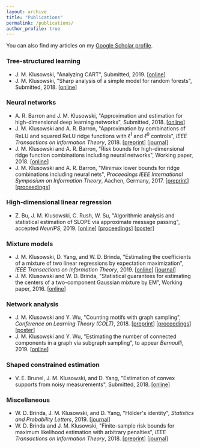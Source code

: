 ```yaml
---
layout: archive
title: "Publications"
permalink: /publications/
author_profile: true
---
```


You can also find my articles on my [Google Scholar profile](https://scholar.google.com/citations?user=4HkhCjsAAAAJ&hl=en).

### Tree-structured learning

* J. M. Klusowski, "Analyzing CART", Submitted, 2019. [[online](https://arxiv.org/pdf/1906.10086.pdf)]
* J. M. Klusowski, "Sharp analysis of a simple model for random forests", Submitted, 2018. [[online](https://arxiv.org/pdf/1805.02587.pdf)]

### Neural networks

* A. R. Barron and J. M. Klusowski, "Approximation and estimation for high-dimensional deep learning networks", Submitted, 2018. [[online](https://arxiv.org/pdf/1809.03090.pdf)]
* J. M. Klusowski and A. R. Barron, "Approximation by combinations of ReLU and squared ReLU ridge functions with $\ell^1$ and $\ell^0$ controls", _IEEE Transactions on Information Theory_, 2018. [[preprint](https://arxiv.org/pdf/1607.07819.pdf)] [[journal](https://ieeexplore.ieee.org/document/8485650)]
* J. M. Klusowski and A. R. Barron, "Risk bounds for high-dimensional ridge function combinations including neural networks", Working paper, 2018. [[online](https://arxiv.org/pdf/1607.01434.pdf)]
* J. M. Klusowski and A. R. Barron, "Minimax lower bounds for ridge combinations including neural nets", _Proceedings IEEE International Symposium on Information Theory_, Aachen, Germany, 2017. [[preprint](https://arxiv.org/pdf/1702.02828.pdf)] [[proceedings](http://ieeexplore.ieee.org/document/8006754/)]

### High-dimensional linear regression

* Z. Bu, J. M. Klusowski, C. Rush, W. Su, "Algorithmic analysis and statistical estimation of SLOPE via approximate message passing", accepted _NeurIPS_, 2019. [[online](https://arxiv.org/pdf/1907.07502.pdf)] [[proceedings](http://papers.neurips.cc/paper/9134-algorithmic-analysis-and-statistical-estimation-of-slope-via-approximate-message-passing)] [[poster](https://jasonklusowski.github.io/files/SLOPEAMP_poster.pdf)]

### Mixture models

* J. M. Klusowski, D. Yang, and W. D. Brinda, "Estimating the coefficients of a mixture of two linear regressions by expectation maximization", _IEEE Transactions on Information Theory_, 2019. [[online](https://arxiv.org/pdf/1704.08231.pdf)] [[journal](https://ieeexplore.ieee.org/document/8606170)]
* J. M. Klusowski and W. D. Brinda, "Statistical guarantees for estimating the centers of a two-component Gaussian mixture by EM", Working paper, 2016. [[online](http://arxiv.org/pdf/1608.02280.pdf)]

### Network analysis

* J. M. Klusowski and Y. Wu, "Counting motifs with graph sampling", _Conference on Learning Theory (COLT)_, 2018. [[preprint](https://arxiv.org/pdf/1802.07773.pdf)] [[proceedings](http://proceedings.mlr.press/v75/klusowski18a/klusowski18a.pdf)] [[poster](https://jasonklusowski.github.io/files/poster.pdf)]
* J. M. Klusowski and Y. Wu, "Estimating the number of connected components in a graph via subgraph sampling", to appear _Bernoulli_, 2019. [[online](https://arxiv.org/pdf/1801.04339.pdf)]

### Shaped constrained estimation

* V. E. Brunel, J. M. Klusowski, and D. Yang, "Estimation of convex supports from noisy measurements", Submitted, 2018. [[online](https://arxiv.org/pdf/1804.09879.pdf)]

### Miscellaneous

* W. D. Brinda, J. M. Klusowski, and D. Yang, "Hölder's identity", _Statistics and Probability Letters_, 2019. [[journal](https://www.sciencedirect.com/science/article/pii/S0167715219300148)]
* W. D. Brinda and J. M. Klusowski, "Finite-sample risk bounds for maximum likelihood estimation with arbitrary penalties", _IEEE Transactions on Information Theory_, 2018. [[preprint](https://arxiv.org/pdf/1712.10087.pdf)] [[journal](http://ieeexplore.ieee.org/document/8245843/)]
